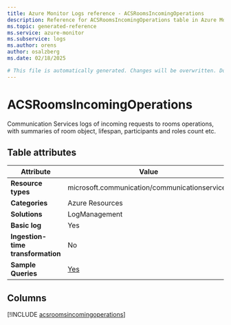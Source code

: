 ```yaml
---
title: Azure Monitor Logs reference - ACSRoomsIncomingOperations
description: Reference for ACSRoomsIncomingOperations table in Azure Monitor Logs.
ms.topic: generated-reference
ms.service: azure-monitor
ms.subservice: logs
ms.author: orens
author: osalzberg
ms.date: 02/18/2025

# This file is automatically generated. Changes will be overwritten. Do not change this file directly.
---
```


# ACSRoomsIncomingOperations

Communication Services logs of incoming requests to rooms operations, with summaries of room object, lifespan, participants and roles count etc.


## Table attributes

|Attribute|Value|
|---|---|
|**Resource types**|microsoft.communication/communicationservices|
|**Categories**|Azure Resources|
|**Solutions**| LogManagement|
|**Basic log**|Yes|
|**Ingestion-time transformation**|No|
|**Sample Queries**|[Yes](/azure/azure-monitor/reference/queries/acsroomsincomingoperations)|



## Columns
  
[!INCLUDE [acsroomsincomingoperations](~/reusable-content/ce-skilling/azure/includes/azure-monitor/reference/tables/acsroomsincomingoperations-include.md)]
